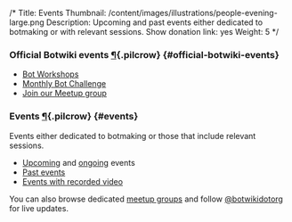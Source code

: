 /*
Title: Events
Thumbnail: /content/images/illustrations/people-evening-large.png
Description: Upcoming and past events either dedicated to botmaking or with relevant sessions.
Show donation link: yes
Weight: 5
*/


### Official Botwiki events [¶](#official-botwiki-events){.pilcrow} {#official-botwiki-events}

- [Bot Workshops](/bot-workshops)
- [Monthly Bot Challenge](/monthly-bot-challenge)
- [Join our Meetup group](https://meetup.com/botmakers)

### Events [¶](#events){.pilcrow} {#events}

Events either dedicated to botmaking or those that include relevant sessions.

- [Upcoming](/tag/event+upcoming) and [ongoing](/tag/event+ongoing) events
- [Past events](/tag/event+archived)
- [Events with recorded video](/tag/event+video)

You can also browse dedicated [meetup groups](/events/meetups) and follow [@botwikidotorg](https://twitter.com/botwikidotorg) for live updates.
